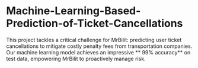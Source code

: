 # Machine-Learning-Based-Prediction-of-Ticket-Cancellations
This project tackles a critical challenge for MrBilit: predicting user ticket cancellations to mitigate costly penalty fees from transportation companies. Our machine learning model achieves an impressive ** 99% accuracy** on test data, empowering MrBilit to proactively manage risk.
